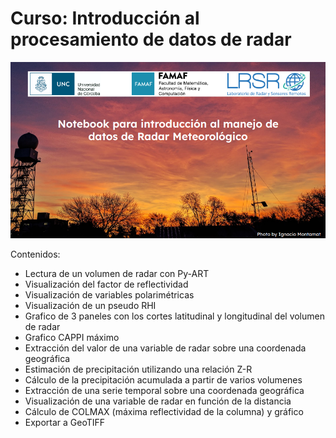 # Curso: Introducción al procesamiento de datos de radar

![banner](banner.png)

Contenidos:
- Lectura de un volumen de radar con Py-ART
- Visualización del factor de reflectividad
- Visualización de variables polarimétricas
- Visualización de un pseudo RHI
- Grafico de 3 paneles con los cortes latitudinal y longitudinal del volumen de radar
- Grafico CAPPI máximo
- Extracción del valor de una variable de radar sobre una coordenada geográfica
- Estimación de precipitación utilizando una relación Z-R
- Cálculo de la precipitación acumulada a partir de varios volumenes
- Extracción de una serie temporal sobre una coordenada geográfica
- Visualización de una variable de radar en función de la distancia
- Cálculo de COLMAX (máxima reflectividad de la columna) y gráfico
- Exportar a GeoTIFF
